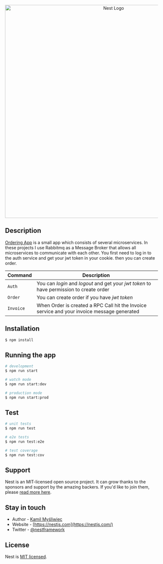 



<p align="center">
  <a href="http://nestjs.com/" target="blank"><img src="https://s8.uupload.ir/files/chart_q8fz.jpeg" width="700" alt="Nest Logo" /></a>
</p>



## Description

[Ordering App](https://github.com/nestjs/nest) is a small app which consists of several microservices. In these projects I use Rabbitmq as a Message Broker that allows all microservices to communicate with each other. You first need to log in to the auth service and get your jwt token in your cookie. then you can create order.


| Command | Description |
| --- | --- |
| `Auth` | You can *login* and *logout* and get your *jwt token* to have permission to create order |
| `Order` | You can create order if you have *jwt token* |
| `Invoice` | When Order is created a RPC Call hit the Invoice service and your invoice message generated |


## Installation

```bash
$ npm install
```

## Running the app

```bash
# development
$ npm run start

# watch mode
$ npm run start:dev

# production mode
$ npm run start:prod
```

## Test

```bash
# unit tests
$ npm run test

# e2e tests
$ npm run test:e2e

# test coverage
$ npm run test:cov
```

## Support

Nest is an MIT-licensed open source project. It can grow thanks to the sponsors and support by the amazing backers. If you'd like to join them, please [read more here](https://docs.nestjs.com/support).

## Stay in touch

- Author - [Kamil Myśliwiec](https://kamilmysliwiec.com)
- Website - [https://nestjs.com](https://nestjs.com/)
- Twitter - [@nestframework](https://twitter.com/nestframework)

## License

Nest is [MIT licensed](LICENSE).
